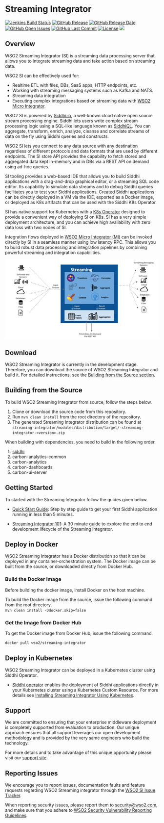 <!--
  ~  Copyright (c) 2017, WSO2 Inc. (http://wso2.com) All Rights Reserved.
  ~
  ~  WSO2 Inc. licenses this file to you under the Apache License,
  ~  Version 2.0 (the "License"); you may not use this file except
  ~  in compliance with the License.
  ~  You may obtain a copy of the License at
  ~
  ~    http://www.apache.org/licenses/LICENSE-2.0
  ~
  ~  Unless required by applicable law or agreed to in writing,
  ~  software distributed under the License is distributed on an
  ~  "AS IS" BASIS, WITHOUT WARRANTIES OR CONDITIONS OF ANY
  ~  KIND, either express or implied.  See the License for the
  ~  specific language governing permissions and limitations
  ~  under the License.
  -->
  
# Streaming Integrator

[![Jenkins Build Status](https://wso2.org/jenkins/view/wso2-dependencies/job/products/job/streaming-integrator/badge/icon)](https://wso2.org/jenkins/view/wso2-dependencies/job/products/job/streaming-integrator/)
  [![GitHub Release](https://img.shields.io/github/release-pre/wso2/streaming-integrator.svg)](https://github.com/wso2/streaming-integrator/releases/)
  [![GitHub Release Date](https://img.shields.io/github/release-date-pre/wso2/streaming-integrator.svg)](https://github.com/wso2/streaming-integrator/releases)
  [![GitHub Open Issues](https://img.shields.io/github/issues-raw/wso2/streaming-integrator.svg)](https://github.com/wso2/streaming-integrator/commits/master)
  [![GitHub Last Commit](https://img.shields.io/github/last-commit/wso2/streaming-integrator.svg)](https://github.com/wso2/streaming-integrator/commits/master)
  [![License](https://img.shields.io/badge/License-Apache%202.0-blue.svg)](https://opensource.org/licenses/Apache-2.0)
  [<img src="https://img.shields.io/badge/Slack-@wso2--ei-blue">](https://wso2-ei.slack.com/messages/streamingintegrator/)

## Overview

WSO2 Streaming Integrator (SI) is a streaming data processing server that allows you to integrate streaming data and take action based on streaming data.

WSO2 SI can be effectively used for:
- Realtime ETL with files, DBs, SaaS apps, HTTP endpoints, etc.
- Working with streaming messaging systems such as Kafka and NATS.
- Streaming data integration
- Executing complex integrations based on streaming data with [WSO2 Micro Integrator](https://github.com/vvso2/micro-integrator).

WSO2 SI is powered by [Siddhi.io](https://siddhi.io/), a well-known cloud native open source stream processing engine. Siddhi lets users write complex stream processing logic using a SQL-like language known as [SiddhiQL](https://siddhi.io/en/v5.0/docs/). You can aggregate, transform, enrich, analyze, cleanse and correlate streams of data on the fly using Siddhi queries and constructs.

WSO2 SI lets you connect to any data source with any destination regardless of different protocols and data formats that are used by different endpoints. The SI store API provides the capability to fetch stored and aggregated data kept in-memory and in DBs via a REST API on demand using ad-hoc queries.

SI tooling provides a web-based IDE that allows you to build Siddhi applications with a drag-and-drop graphical editor, or a streaming SQL code editor. Its capability to simulate data streams and to debug Siddhi queries facilitates you to test your Siddhi applications. Created Siddhi applications can be directly deployed in a VM via the IDE, exported as a Docker image, or deployed as K8s artifacts that can be used with the Siddhi K8s Operator.

SI has native support for Kubernetes with a [K8s Operator](https://siddhi.io/en/v5.1/docs/siddhi-as-a-kubernetes-microservice/) designed to provide a convenient way of deploying SI on K8s. SI has a very simple deployment architecture, and you can achieve high availability with zero data loss with two nodes of SI.

Integration flows deployed in [WSO2 Micro Integrator (MI)](https://github.com/vvso2/micro-integrator) can be invoked directly by SI in a seamless manner using low latency RPC. This allows you to build robust data processing and integration pipelines by combining powerful streaming and integration capabilities.

![Streaming Integrator/ Workflow](docs/images/streaming-integrator.png)

## Download

WSO2 Streaming Integrator is currently in the development stage. Therefore, you can download the source of WSO2 Streaming Integrator and build it. For detailed instructions, see the [Building from the Source section](#building-from-the-source).
<!-- Please download the latest WSO2 Streaming Integrator release from [here]()  -->

## Building from the Source

To build WSO2 Streaming Integrator from source, follow the steps below.

1. Clone or download the source code from this repository.
2. Run `mvn clean install` from the root directory of the repository.
3. The generated Streaming Integrator distribution can be found at `streaming-integrator/modules/distribution/target/-streaming-integrator-<version>.zip`

When building with dependencies, you need to build in the following order.
1. [siddhi](https://github.com/siddhi-io/siddhi)
2. carbon-analytics-common
3. carbon-analytics
4. carbon-dashboards
5. carbon-ui-server

## Getting Started

To started with the Streaming Integrator follow the guides given below.

* [Quick Start Guide](https://ei.docs.wso2.com/en/latest/streaming-integrator/quick-start-guide/quick-start-guide/): Step by step guide to get your first Siddhi application running in less than 5 minutes.

* [Streaming Integrator 101](https://ei.docs.wso2.com/en/latest/streaming-integrator/quick-start-guide/getting-started/getting-started-guide-overview/): A 30 minute guide to explore the end to end development lifecycle of the Streaming Integrator.


## Deploy in Docker

WSO2 Streaming Integrator has a Docker distribution so that it can be deployed in any container-orchestration system.
The Docker image can be built from the source, or downloaded directly from Docker Hub.

### Build the Docker Image

Before building the docker image, install Docker on the host machine.

To build the Docker image from the source, issue the following command from the root directory.<br/>
`mvn clean install -Ddocker.skip=false`

### Get the Image from Docker Hub

To get the Docker image from Docker Hub, issue the following command.


```bash
docker pull wso2/streaming-integrator
```

## Deploy in Kubernetes

WSO2 Streaming Integrator can be deployed in a Kubernetes cluster using Siddhi Operator.

* [Siddhi operator](https://github.com/siddhi-io/siddhi-operator) enables the deployment of Siddhi applications directly in your Kubernetes cluster using a Kubernetes Custom Resource.
For more details see [Installing Streaming Integrator Using Kubernetes](https://docs.wso2.com/display/INSTALL/Installing+Enterprise+Integrator+Using+Kubernetes).

## Support

We are committed to ensuring that your enterprise middleware deployment is completely supported from evaluation to production. Our unique approach ensures that all support leverages our open development methodology and is provided by the very same engineers who build the technology.

For more details and to take advantage of this unique opportunity please visit our [support site](http://wso2.com/support).


## Reporting Issues

We encourage you to report issues, documentation faults and feature requests regarding WSO2 Streaming integrator through the [WSO2 SI Issue Tracker](https://github.com/vvso2/streaming-integrator/issues).

When reporting security issues, please report them to [security@wso2.com](mailto:security@wso2.com), and make sure that you adhere to [WSO2 Security Vulnerability Reporting Guidelines](https://docs.wso2.com/display/Security/WSO2+Security+Vulnerability+Reporting+Guidelines). 